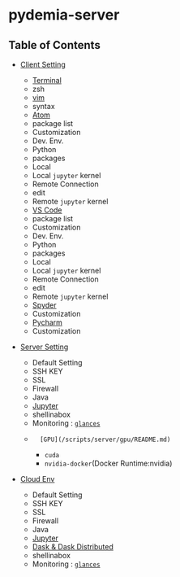 pydemia-server
==============

Table of Contents
-----------------

-	[Client Setting](https://github.com/pydemia/pydemia-server/blob/master/scripts/client/clientsetting.md)

	-	[Terminal](https://github.com/pydemia/pydemia-server/blob/master/scripts/client/terminal.md)
	-	zsh
	-	[vim](https://github.com/pydemia/pydemia-server/blob/master/scripts/client/vim-setting/README.md)
	-	syntax
	-	[Atom](https://github.com/pydemia/pydemia-server/blob/master/scripts/client/atom/readme.md)
	-	package list
	-	Customization
	-	Dev. Env.
	-	Python
	-	packages
	-	Local
	-	Local `jupyter` kernel
	-	Remote Connection
	-	edit
	-	Remote `jupyter` kernel
	-	[VS Code](scripts/client/vscode/readme.md)
	-	package list
	-	Customization
	-	Dev. Env.
	-	Python
	-	packages
	-	Local
	-	Local `jupyter` kernel
	-	Remote Connection
	-	edit
	-	Remote `jupyter` kernel
	-	[Spyder](https://github.com/pydemia/pydemia-server/blob/master/scripts/client/spyder.md)
	-	Customization
	-	[Pycharm](https://github.com/pydemia/pydemia-server/blob/master/scripts/client/pycharm.md)
	-	Customization

-	[Server Setting](https://github.com/pydemia/pydemia-server/blob/master/scripts/server/serversetting.md)

	-	Default Setting
	-	SSH KEY
	-	SSL
	-	Firewall
	-	Java
	-	[Jupyter](https://github.com/pydemia/Jupyter/blob/master/README.md)
	-	shellinabox
	-	Monitoring : [`glances`](scripts/server/glances.md)
	-       [GPU](/scripts/server/gpu/README.md)
		- `cuda`
		- `nvidia-docker`(Docker Runtime:nvidia)


-	[Cloud Env](https://github.com/pydemia/pydemia-server/blob/master/scripts/server/cloud/README.md)

	-	Default Setting
	-	SSH KEY
	-	SSL
	-	Firewall
	-	Java
	-	[Jupyter](https://github.com/pydemia/Jupyter/blob/master/README.md)
	-	[Dask & Dask Distributed](https://github.com/pydemia/Jupyter/blob/master/README.md)
	-	shellinabox
	-	Monitoring : [`glances`](scripts/server/glances.md)


